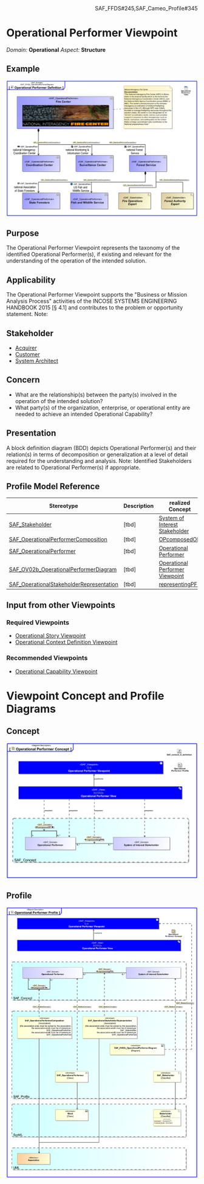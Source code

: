 <div align="right">SAF_FFDS#245,SAF_Cameo_Profile#345</div>

# Operational Performer Viewpoint
*Domain:* **Operational** *Aspect:* **Structure**
## Example
![Operational Performer Definition](../diagrams/Operational-Performer-Definition.svg)
## Purpose
The Operational Performer Viewpoint represents the taxonomy of the identified Operational Performer(s), if existing and relevant for the understanding of the operation of the intended solution. 

## Applicability
The Operational Performer Viewpoint supports the "Business or Mission Analysis Process" activities of the INCOSE SYSTEMS ENGINEERING HANDBOOK 2015 [§ 4.1] and contributes to the problem or opportunity statement.
Note:
## Stakeholder
* [Acquirer](../stakeholders.md#Acquirer)
* [Customer](../stakeholders.md#Customer)
* [System Architect](../stakeholders.md#System-Architect)
## Concern
* What are the relationship(s) between the party(s) involved in the operation of the intended solution?
* What party(s) of the organization, enterprise, or operational entity are needed to achieve an intended Operational Capability?
## Presentation
A block definition diagram (BDD) depicts Operational Performer(s) and their relation(s) in terms of decomposition or generalization at a level of detail required for the understanding and analysis. 
Note: Identified Stakeholders are related to Operational Performer(s) if appropriate.

## Profile Model Reference
|Stereotype | Description|realized Concept
|---|---|---|
|[SAF_Stakeholder](../stereotypes.md#SAF_Stakeholder)|[tbd]|[System of Interest Stakeholder](../concepts.md#System-of-Interest-Stakeholder)|
|[SAF_OperationalPerformerComposition](../stereotypes.md#SAF_OperationalPerformerComposition)|[tbd]|[OPcomposedOF](../concepts.md#OPcomposedOF)|
|[SAF_OperationalPerformer](../stereotypes.md#SAF_OperationalPerformer)|[tbd]|[Operational Performer](../concepts.md#Operational-Performer)|
|[SAF_OV02b_OperationalPerformerDiagram](../stereotypes.md#SAF_OV02b_OperationalPerformerDiagram)|[tbd]|[Operational Performer Viewpoint](../concepts.md#Operational-Performer-Viewpoint)|
|[SAF_OperationalStakeholderRepresentation](../stereotypes.md#SAF_OperationalStakeholderRepresentation)|[tbd]|[representingPFR](../concepts.md#representingPFR)|
## Input from other Viewpoints
### Required Viewpoints
* [Operational Story Viewpoint](Operational-Story-Viewpoint.md)
* [Operational Context Definition Viewpoint](Operational-Context-Definition-Viewpoint.md)
### Recommended Viewpoints
* [Operational Capability Viewpoint](Operational-Capability-Viewpoint.md)
# Viewpoint Concept and Profile Diagrams
## Concept
![Operational Performer Concept](Operational-Performer-Concept.svg)
## Profile
![Operational Performer Profile](Operational-Performer-Profile.svg)
